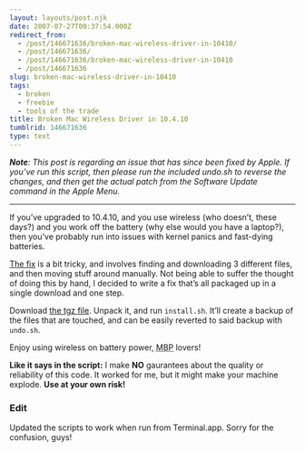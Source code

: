 ```yaml
---
layout: layouts/post.njk
date: 2007-07-27T00:37:54.000Z
redirect_from:
  - /post/146671636/broken-mac-wireless-driver-in-10410/
  - /post/146671636/
  - /post/146671636/broken-mac-wireless-driver-in-10410
  - /post/146671636
slug: broken-mac-wireless-driver-in-10410
tags:
  - broken
  - freebie
  - tools of the trade
title: Broken Mac Wireless Driver in 10.4.10
tumblrid: 146671636
type: text
---
```

<p><em><strong>Note</strong>: This post is regarding an issue that has since been fixed by Apple.  If you&rsquo;ve run this script, then please run the included undo.sh to reverse the changes, and then get the actual patch from the Software Update command in the Apple Menu.</em></p>

<hr><p>If you&rsquo;ve upgraded to 10.4.10, and you use wireless (who doesn&rsquo;t, these days?) and you work off the battery (why else would you have a laptop?), then you&rsquo;ve probably run into issues with kernel panics and fast-dying batteries.</p>

<p><a href="http://discussions.apple.com/thread.jspa?threadID=1017323&amp;tstart=50">The fix</a> is a bit tricky, and involves finding and downloading 3 different files, and then moving stuff around manually.  Not being able to suffer the thought of doing this by hand, I decided to write a fix that&rsquo;s all packaged up in a single download and one step.</p>

<p>Download <a href="http://foohack.com/blog/wp-content/uploads/2007/07/10410_wireless_fix.tgz" title="10.4.10 Wireless Fix">the tgz file</a>.  Unpack it, and run <code>install.sh</code>.  It&rsquo;ll create a backup of the files that are touched, and can be easily reverted to said backup with <code>undo.sh</code>.</p>

<p>Enjoy using wireless on battery power, <abbr title="MacBook Pro">MBP</abbr> lovers!</p>

<p><strong>Like it says in the script:</strong> I make <strong>NO</strong> gaurantees about the quality or reliability of this code.  It worked for me, but it might make your machine explode.  <strong class="warning">Use at your own risk!</strong></p>

<h3>Edit</h3>

<p>Updated the scripts to work when run from Terminal.app.  Sorry for the confusion, guys!</p>
